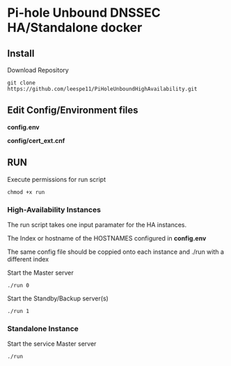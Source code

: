 # Pi-hole Unbound DNSSEC HA/Standalone docker
## Install
Download Repository
```
git clone https://github.com/leespe11/PiHoleUnboundHighAvailability.git
````
## Edit Config/Environment files
**config.env**

**config/cert_ext.cnf**

## RUN
Execute permissions for run script
```
chmod +x run
```
### High-Availability Instances
The run script takes one input paramater for the HA instances.

The Index or hostname of the HOSTNAMES configured in **config.env**

The same config file should be coppied onto each instance and ./run with a different index


Start the Master server
```
./run 0
```
Start the Standby/Backup server(s)
```
./run 1 
```

### Standalone Instance
Start the service Master server
```
./run
```